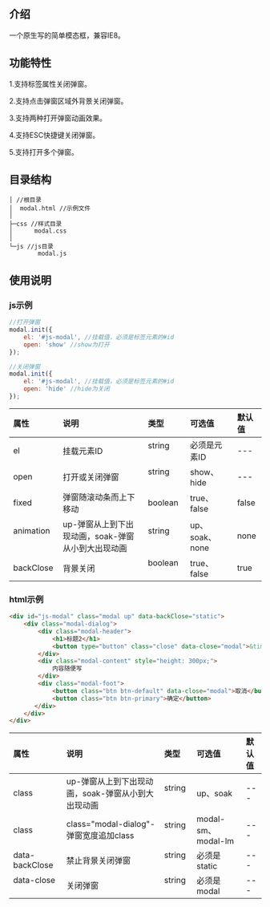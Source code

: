 ## 介绍
一个原生写的简单模态框，兼容IE8。

## 功能特性
<p>1.支持标签属性关闭弹窗。</p>
<p>2.支持点击弹窗区域外背景关闭弹窗。</p>
<p>3.支持两种打开弹窗动画效果。</p>
<p>4.支持ESC快捷键关闭弹窗。</p>
<p>5.支持打开多个弹窗。</p>

## 目录结构

```
│ //根目录
│  modal.html //示例文件
│  
├─css //样式目录
│      modal.css
│      
└─js //js目录
        modal.js
```
## 使用说明
### js示例
``` js
//打开弹窗
modal.init({
    el: '#js-modal', //挂载值，必须是标签元素的#id
    open: 'show' //show为打开
});

//关闭弹窗
modal.init({
    el: '#js-modal', //挂载值，必须是标签元素的#id
    open: 'hide' //hide为关闭
});

```

| 属性          | 说明 | 类型 | 可选值 | 默认值 |
|:------------- |:--------------|:---------------|:--------------------------|:--|
| el            | 挂载元素ID     | string        | 必须是元素ID   | ---|
| open          | 打开或关闭弹窗  | string        | show、hide | ---|
| fixed         | 弹窗随滚动条而上下移动  | boolean| true、false | false      |
| animation     | up-弹窗从上到下出现动画，soak-弹窗从小到大出现动画| string        | up、soak、none   | none |
| backClose | 背景关闭  | boolean        | true、false   | true      |

### html示例

```html
<div id="js-modal" class="modal up" data-backClose="static">
    <div class="modal-dialog">
        <div class="modal-header">
            <h1>标题2</h1>
            <button type="button" class="close" data-close="modal">&times;</button>
        </div>
        <div class="modal-content" style="height: 300px;">
            内容随便写
        </div>
        <div class="modal-foot">
            <button class="btn btn-default" data-close="modal">取消</button>
            <button class="btn btn-primary">确定</button>
       </div>
    </div>
</div>      
```
| 属性          | 说明 | 类型 | 可选值 | 默认值 |
|:------------- |:--------------|:---------------|:--------------------------|:--|
| class | up-弹窗从上到下出现动画，soak-弹窗从小到大出现动画 | string        | up、soak | --- |
| class | class="modal-dialog"-弹窗宽度追加class | string        | modal-sm、modal-lm | --- |
| data-backClose | 禁止背景关闭弹窗     | string        | 必须是static   | ---|
| data-close          | 关闭弹窗  | string        | 必须是modal | ---|
